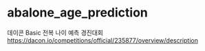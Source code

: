 # abalone_age_prediction

데이콘 Basic 전복 나이 예측 경진대회 <br>
https://dacon.io/competitions/official/235877/overview/description
